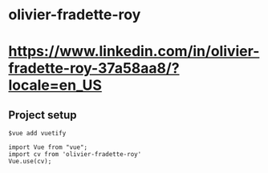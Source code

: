 # olivier-fradette-roy

# https://www.linkedin.com/in/olivier-fradette-roy-37a58aa8/?locale=en_US

## Project setup
```
$vue add vuetify
```
```
import Vue from "vue";
import cv from 'olivier-fradette-roy'
Vue.use(cv);
```
